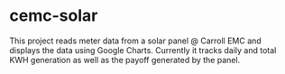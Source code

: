 cemc-solar
==========

This project reads meter data from a solar panel @ Carroll EMC and displays the data using Google Charts.
Currently it tracks daily and total KWH generation as well as the payoff generated by the panel.
